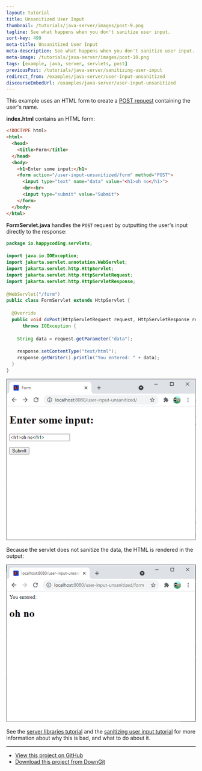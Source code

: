 ```yaml
---
layout: tutorial
title: Unsanitized User Input
thumbnail: /tutorials/java-server/images/post-9.png
tagline: See what happens when you don't sanitize user input.
sort-key: 499
meta-title: Unsanitized User Input
meta-description: See what happens when you don't sanitize user input.
meta-image: /tutorials/java-server/images/post-10.png
tags: [example, java, server, servlets, post]
previousPost: /tutorials/java-server/sanitizing-user-input
redirect_from: /examples/java-server/user-input-unsanitized
discourseEmbedUrl: /examples/java-server/user-input-unsanitized
---
```


This example uses an HTML form to create a [POST request](/tutorials/java-server/post) containing the user's name.

**index.html** contains an HTML form:

```html
<!DOCTYPE html>
<html>
  <head>
    <title>Form</title>
  </head>
  <body>
    <h1>Enter some input:</h1>
    <form action="/user-input-unsanitized/form" method="POST">
      <input type="text" name="data" value="<h1>oh no</h1>">
      <br><br>
      <input type="submit" value="Submit">
    </form>
  </body>
</html>
```

**FormServlet.java** handles the `POST` request by outputting the user's input directly to the response:

```java
package io.happycoding.servlets;

import java.io.IOException;
import jakarta.servlet.annotation.WebServlet;
import jakarta.servlet.http.HttpServlet;
import jakarta.servlet.http.HttpServletRequest;
import jakarta.servlet.http.HttpServletResponse;

@WebServlet("/form")
public class FormServlet extends HttpServlet {

  @Override
  public void doPost(HttpServletRequest request, HttpServletResponse response)
      throws IOException {

    String data = request.getParameter("data");

    response.setContentType("text/html");
    response.getWriter().println("You entered: " + data);
  }
}
```

![input form](/tutorials/java-server/images/libraries-1.png)

Because the servlet does not sanitize the data, the HTML is rendered in the output:

![html output](/tutorials/java-server/images/libraries-2.png)

See the [server libraries tutorial](/tutorials/java-server/libraries) and the [sanitizing user input tutorial](/tutorials/java-server/sanitizing-user-input) for more information about why this is bad, and what to do about it.

---

- [View this project on GitHub](https://github.com/KevinWorkman/HappyCoding/tree/gh-pages/examples/java-server/java-server-example-projects/user-input-unsanitized)
- [Download this project from DownGit](https://downgit.github.io/#/home?url=https://github.com/KevinWorkman/HappyCoding/tree/gh-pages/examples/java-server/java-server-example-projects/user-input-unsanitized)
